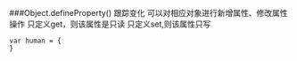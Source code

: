 ###Object.defineProperty() 跟踪变化
可以对相应对象进行新增属性、修改属性操作
只定义get，则该属性是只读
只定义set,则该属性只写
```
var human = {
}
```
